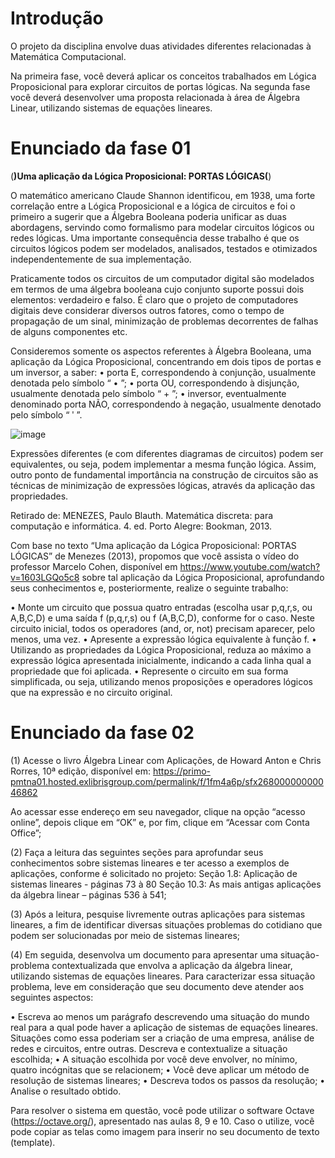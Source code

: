 # Introdução
O projeto da disciplina envolve duas atividades diferentes relacionadas à Matemática Computacional.

Na primeira fase, você deverá aplicar os conceitos trabalhados em Lógica Proposicional para explorar circuitos de portas lógicas. Na segunda fase você deverá desenvolver uma proposta relacionada à área de Álgebra Linear, utilizando sistemas de equações lineares.

# Enunciado da fase 01
(**)Uma aplicação da Lógica Proposicional: PORTAS LÓGICAS(**)

O matemático americano Claude Shannon identificou, em 1938, uma forte correlação entre a Lógica Proposicional e a lógica de circuitos e foi o primeiro a sugerir que a Álgebra Booleana poderia unificar as duas abordagens, servindo como formalismo para modelar circuitos lógicos ou redes lógicas. Uma importante consequência desse trabalho é que os circuitos lógicos podem ser modelados, analisados, testados e otimizados independentemente de sua implementação.

Praticamente todos os circuitos de um computador digital são modelados em termos de uma álgebra booleana cujo conjunto suporte possui dois elementos: verdadeiro e falso. É claro que o projeto de computadores digitais deve considerar diversos outros fatores, como o tempo de propagação de um sinal, minimização de problemas decorrentes de falhas de alguns componentes etc. 

Consideremos somente os aspectos referentes à Álgebra Booleana, uma aplicação da Lógica Proposicional, concentrando em dois tipos de portas e um inversor, a saber:
• porta E, correspondendo à conjunção, usualmente denotada pelo símbolo “ • ”;
• porta OU, correspondendo à disjunção, usualmente denotada pelo símbolo “ + ”; 
• inversor, eventualmente denominado porta NÃO, correspondendo à negação, usualmente denotado pelo símbolo “ ʹ ”. 

![image](https://github.com/user-attachments/assets/834581ee-1ddb-4e62-853b-19ee56907bd1)

Expressões diferentes (e com diferentes diagramas de circuitos) podem ser equivalentes, ou seja, podem implementar a mesma função lógica. Assim, outro ponto de fundamental importância na construção de circuitos são as técnicas de minimização de expressões lógicas, através da aplicação das propriedades.

Retirado de:  MENEZES, Paulo Blauth.  Matemática discreta: para computação e informática. 4. ed. Porto Alegre: Bookman, 2013.

Com base no texto “Uma aplicação da Lógica Proposicional: PORTAS LÓGICAS” de Menezes (2013), propomos que você assista o vídeo do professor Marcelo Cohen, disponível em https://www.youtube.com/watch?v=1603LGQo5c8 sobre tal aplicação da Lógica Proposicional, aprofundando seus conhecimentos e, posteriormente, realize o seguinte trabalho:

• Monte um circuito que possua quatro entradas (escolha usar  p,q,r,s,  ou  A,B,C,D) e uma saída f (p,q,r,s) ou f (A,B,C,D), conforme for o caso. Neste circuito inicial, todos os operadores (and, or, not) precisam aparecer, pelo menos, uma vez.
• Apresente a expressão lógica equivalente à função f.
• Utilizando as propriedades da Lógica Proposicional, reduza ao máximo a expressão lógica apresentada inicialmente, indicando a cada linha qual a propriedade que foi aplicada.
• Represente o circuito em sua forma simplificada, ou seja, utilizando menos proposições e operadores lógicos que na expressão e no circuito original.  

# Enunciado da fase 02
(1)  Acesse o livro Álgebra Linear com Aplicações, de Howard Anton e Chris Rorres, 10ª edição, disponível em:
https://primo-pmtna01.hosted.exlibrisgroup.com/permalink/f/1fm4a6p/sfx26800000000046862

Ao acessar esse endereço em seu navegador, clique na opção “acesso online”, depois clique em “OK” e, por fim, clique em “Acessar com Conta Office”;

(2) Faça a leitura das seguintes seções para aprofundar seus conhecimentos sobre sistemas lineares e ter acesso a exemplos de aplicações, conforme é solicitado no projeto: 
Seção 1.8: Aplicação de sistemas lineares - páginas 73 à 80
Seção 10.3: As mais antigas aplicações da álgebra linear – páginas 536 à 541;  
 
(3) Após a leitura, pesquise livremente outras aplicações para sistemas lineares, a fim de identificar diversas situações problemas do cotidiano que podem ser solucionadas por meio de sistemas lineares;  

(4) Em seguida, desenvolva um documento para apresentar uma situação-problema contextualizada que envolva a aplicação da álgebra linear, utilizando sistemas de equações lineares. Para caracterizar essa situação problema, leve em consideração que seu documento deve atender aos seguintes aspectos:

• Escreva ao menos um parágrafo descrevendo uma situação do mundo real para a qual pode haver a aplicação de sistemas de equações lineares. Situações como essa poderiam ser a criação de uma empresa, análise de redes e circuitos, entre outras. Descreva e contextualize a situação escolhida;
• A situação escolhida por você deve envolver, no mínimo, quatro incógnitas que se relacionem;
• Você deve aplicar um método de resolução de sistemas lineares;
• Descreva todos os passos da resolução;
• Analise o resultado obtido.

Para resolver o sistema em questão, você pode utilizar o software Octave (https://octave.org/), apresentado nas aulas 8, 9 e 10. Caso o utilize, você pode copiar as telas como imagem para inserir no seu documento de texto (template).
